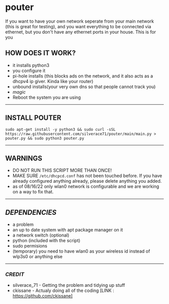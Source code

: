 # pouter
If you want to have your own network seperate from your main network (this is great for testing), and you want everything to be connected via ethernet, but you don't have any ethernet ports in your house. This is for you

## **HOW DOES IT WORK?**
- it installs python3
- you configure it
- pi-hole installs (this blocks ads on the network, and it also acts as a dhcpv4 ip giver. Kinda like your router)
- unbound installs(your very own dns so that people cannot track you)
- *magic*
- Reboot the system you are using
---

## **INSTALL POUTER**
```
sudo apt-get install -y python3 && sudo curl -sSL https://raw.githubusercontent.com/silverace71/pouter/main/main.py > pouter.py && sudo python3 pouter.py
```
---
## **WARNINGS**
- DO NOT RUN THIS SCRIPT MORE THAN ONCE!
- MAKE SURE ```/etc/dhcpcd.conf``` has not been touched before. If you have already configured anything already, please delete anything you added.
- as of 08/16/22 only wlan0 network is configurable and we are working on a way to fix that.
---
## ***DEPENDENCIES***
- a problem
- an up to date system with apt package manager on it
- a network switch (optional)
- python (included with the script)
- sudo permisions 
- (temporary) you need to have wlan0 as your wireless id instead of wlp3s0 or anything else
---
### *CREDIT*
- silverace_71 - Getting the problem and tidying up stuff
- ckissane - Actualy doing all of the coding [LINK : https://github.com/ckissane]